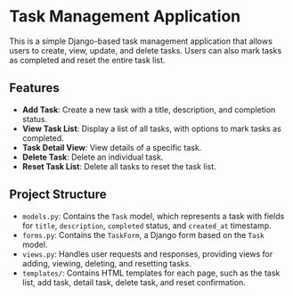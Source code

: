# Task Management Application

This is a simple Django-based task management application that allows users to create, view, update, and delete tasks. Users can also mark tasks as completed and reset the entire task list.

## Features

- **Add Task**: Create a new task with a title, description, and completion status.
- **View Task List**: Display a list of all tasks, with options to mark tasks as completed.
- **Task Detail View**: View details of a specific task.
- **Delete Task**: Delete an individual task.
- **Reset Task List**: Delete all tasks to reset the task list.

## Project Structure

- `models.py`: Contains the `Task` model, which represents a task with fields for `title`, `description`, `completed` status, and `created_at` timestamp.
- `forms.py`: Contains the `TaskForm`, a Django form based on the `Task` model.
- `views.py`: Handles user requests and responses, providing views for adding, viewing, deleting, and resetting tasks.
- `templates/`: Contains HTML templates for each page, such as the task list, add task, detail task, delete task, and reset confirmation.
